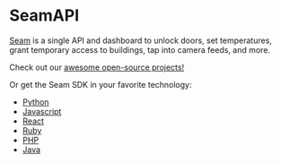 # SeamAPI

[Seam](https://seam.co) is a single API and dashboard to unlock doors, set temperatures, grant temporary access to buildings,
tap into camera feeds, and more.

Check out our [awesome open-source projects!](https://github.com/seamapi/awesome-seam)

Or get the Seam SDK in your favorite technology:

* [Python](https://github.com/seamapi/python)
* [Javascript](https://github.com/seamapi/javascript)
* [React](https://github.com/seamapi/react)
* [Ruby](https://github.com/seamapi/ruby)
* [PHP](https://github.com/seamapi/php)
* [Java](https://github.com/seamapi/java)
